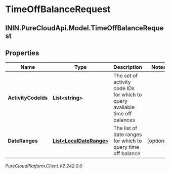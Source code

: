 # TimeOffBalanceRequest

## ININ.PureCloudApi.Model.TimeOffBalanceRequest

## Properties

|Name | Type | Description | Notes|
|------------ | ------------- | ------------- | -------------|
| **ActivityCodeIds** | **List&lt;string&gt;** | The set of activity code IDs for which to query available time off balances | |
| **DateRanges** | [**List&lt;LocalDateRange&gt;**](LocalDateRange) | The list of date ranges for which to query time off balance | [optional] |



_PureCloudPlatform.Client.V2 242.0.0_
